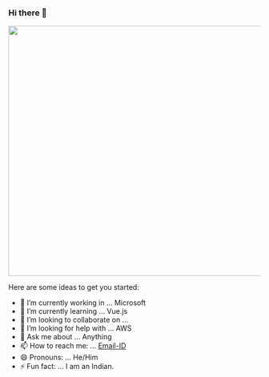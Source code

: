 ### Hi there 👋

<p><img align="center" src="https://developers.giphy.com/branch/master/static/api-512d36c09662682717108a38bbb5c57d.gif" width="700" height="500" /></p>

Here are some ideas to get you started:

- 🔭 I’m currently working in ... Microsoft 
- 🌱 I’m currently learning ... Vue.js
- 👯 I’m looking to collaborate on ... 
- 🤔 I’m looking for help with ... AWS
- 💬 Ask me about ... Anything
- 📫 How to reach me: ... [Email-ID](nirjharbiswas2004@gmail.com)
- 😄 Pronouns: ... He/Him
- ⚡ Fun fact: ... I am an Indian.

